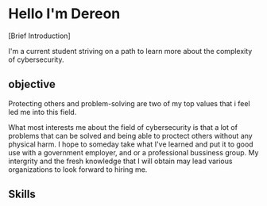 # Hello I'm Dereon


[Brief Introduction]

I'm a current student striving on a path to learn more about the complexity of cybersecurity. 

## objective


Protecting others and problem-solving are two of my top values that i feel led me into this field.

What most interests me about the field of cybersecurity is that a lot of problems that can be solved and being able to proctect others without any physical harm. I hope to someday take what I've learned and put it to good use with a government employer, and or a professional bussiness group. My intergrity and the fresh knowledge that I will obtain may lead various organizations to look forward to hiring me.

## Skills

